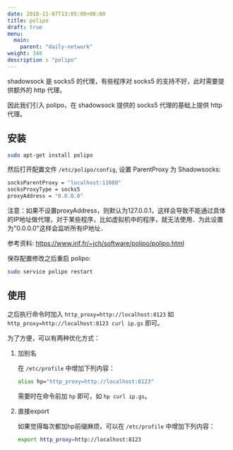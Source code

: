 ```yaml
---
date: 2018-11-07T13:05:00+08:00
title: polipo
draft: true
menu:
  main:
    parent: "daily-network"
weight: 349
description : "polipo"
---
```


shadowsock 是 socks5 的代理，有些程序对 socks5 的支持不好，此时需要提供额外的 http 代理。

因此我们引入 polipo，在 shadowsock 提供的 socks5 代理的基础上提供 http 代理。

## 安装

```bash
sudo apt-get install polipo
```

然后打开配置文件 `/etc/polipo/config`, 设置 ParentProxy 为 Shadowsocks:

```bash
socksParentProxy = "localhost:11080"
socksProxyType = socks5
proxyAddress = "0.0.0.0"
```

注意：如果不设置proxyAddress，则默认为127.0.0.1，这样会导致不能通过具体的IP地址做代理，对于某些程序，比如虚拟机中的程序，就无法使用．为此设置为"0.0.0.0"这样会监听所有IP地址．

参考资料: https://www.irif.fr/~jch/software/polipo/polipo.html

保存配置修改之后重启 polipo:

```bash
sudo service polipo restart
```

## 使用

之后执行命令时加入 `http_proxy=http://localhost:8123` 如 `http_proxy=http://localhost:8123 curl ip.gs` 即可。

为了方便，可以有两种优化方式：

1. 加别名

	在 `/etc/profile` 中增加下列内容：

	```bash
    alias hp="http_proxy=http://localhost:8123"
   ```

	需要时在命令前加 `hp` 即可，如 `hp curl ip.gs`。

2. 直接export

	如果觉得每次都加hp前缀麻烦，可以在 `/etc/profile` 中增加下列内容：

	```bash
    export http_proxy=http://localhost:8123
   ```


